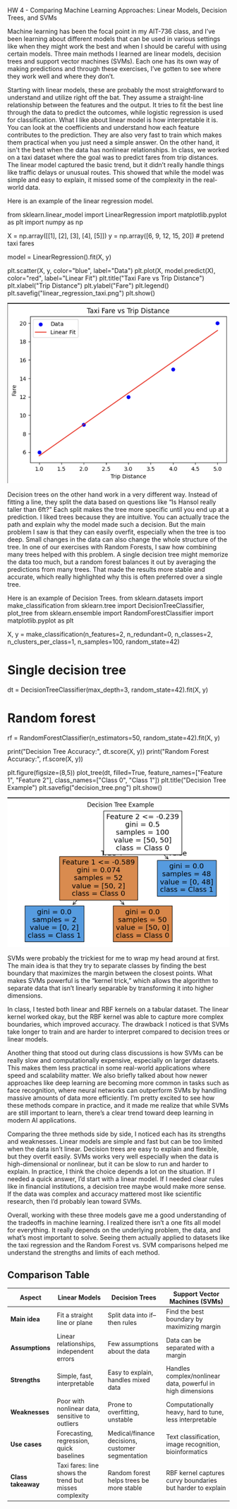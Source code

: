 HW 4 - Comparing Machine Learning Approaches: Linear Models, Decision Trees, and SVMs

Machine learning has been the focal point in my AIT-736 class, and I’ve been learning about different models that can be used in various settings like when they might work the best and when I should be careful with using certain models. Three main methods I learned are linear models, decision trees and support vector machines (SVMs). Each one has its own way of making predictions and through these exercises, I’ve gotten to see where they work well and where they don’t.

Starting with linear models, these are probably the most straightforward to understand and utilize right off the bat. They assume a straight-line relationship between the features and the output. It tries to fit the best line through the data to predict the outcomes, while logistic regression is used for classification. What I like about linear model is how interpretable it is. You can look at the coefficients and understand how each feature contributes to the prediction. They are also very fast to train which makes them practical when you just need a simple answer. On the other hand, it isn't the best when the data has nonlinear relationships. In class, we worked on a taxi dataset where the goal was to predict fares from trip distances. The linear model captured the basic trend, but it didn’t really handle things like traffic delays or unusual routes. This showed  that while the model was simple and easy to explain, it missed some of the complexity in the real-world data.

Here is an example of the linear regression model.

from sklearn.linear_model import LinearRegression
import matplotlib.pyplot as plt
import numpy as np

X = np.array([[1], [2], [3], [4], [5]])
y = np.array([6, 9, 12, 15, 20])  # pretend taxi fares

model = LinearRegression().fit(X, y)

plt.scatter(X, y, color="blue", label="Data")
plt.plot(X, model.predict(X), color="red", label="Linear Fit")
plt.title("Taxi Fare vs Trip Distance")
plt.xlabel("Trip Distance")
plt.ylabel("Fare")
plt.legend()
plt.savefig("linear_regression_taxi.png")
plt.show()

![Linear Regression](LinearRegression.png)

Decision trees on the other hand work in a very different way. Instead of fitting a line, they split the data based on questions like “Is Hansol really taller than 6ft?” Each split makes the tree more specific until you end up at a prediction. I liked trees because they are intuitive. You can actually trace the path and explain why the model made such a decision. But the main problem I saw is that they can easily overfit, especially when the tree is too deep. Small changes in the data can also change the whole structure of the tree. In one of our exercises with Random Forests, I saw how combining many trees helped with this problem. A single decision tree might memorize the data too much, but a random forest balances it out by averaging the predictions from many trees. That made the results more stable and accurate, which really highlighted why this is often preferred over a single tree.

Here is an example of Decision Trees.
from sklearn.datasets import make_classification
from sklearn.tree import DecisionTreeClassifier, plot_tree
from sklearn.ensemble import RandomForestClassifier
import matplotlib.pyplot as plt

X, y = make_classification(n_features=2, n_redundant=0, n_classes=2, 
                           n_clusters_per_class=1, n_samples=100, random_state=42)

# Single decision tree
dt = DecisionTreeClassifier(max_depth=3, random_state=42).fit(X, y)

# Random forest
rf = RandomForestClassifier(n_estimators=50, random_state=42).fit(X, y)

print("Decision Tree Accuracy:", dt.score(X, y))
print("Random Forest Accuracy:", rf.score(X, y))

plt.figure(figsize=(8,5))
plot_tree(dt, filled=True, feature_names=["Feature 1", "Feature 2"], class_names=["Class 0", "Class 1"])
plt.title("Decision Tree Example")
plt.savefig("decision_tree.png")
plt.show()

![Decision Tree](DecisionTree.png)

SVMs were probably the trickiest for me to wrap my head around at first. The main idea is that they try to separate classes by finding the best boundary that maximizes the margin between the closest points. What makes SVMs powerful is the “kernel trick,” which allows the algorithm to separate data that isn’t linearly separable by transforming it into higher dimensions.

In class, I tested both linear and RBF kernels on a tabular dataset. The linear kernel worked okay, but the RBF kernel was able to capture more complex boundaries, which improved accuracy. The drawback I noticed is that SVMs take longer to train and are harder to interpret compared to decision trees or linear models.

Another thing that stood out during class discussions is how SVMs can be really slow and computationally expensive, especially on larger datasets. This makes them less practical in some real-world applications where speed and scalability matter. We also briefly talked about how newer approaches like deep learning are becoming more common in tasks such as face recognition, where neural networks can outperform SVMs by handling massive amounts of data more efficiently. I’m pretty excited to see how these methods compare in practice, and it made me realize that while SVMs are still important to learn, there’s a clear trend toward deep learning in modern AI applications.

Comparing the three methods side by side, I noticed each has its strengths and weaknesses. Linear models are simple and fast but can be too limited when the data isn’t linear. Decision trees are easy to explain and flexible, but they overfit easily. SVMs works very well especially when the data is high-dimensional or nonlinear, but it can be slow to run and harder to explain. In practice, I think the choice depends a lot on the situation. If I needed a quick answer, I’d start with a linear model. If I needed clear rules like in financial institutions, a decision tree maybe would make more sense. If the data was complex and accuracy mattered most like scientific research, then I’d probably lean toward SVMs.

Overall, working with these three models gave me a good understanding of the tradeoffs in machine learning. I realized there isn’t a one fits all model for everything. It really depends on the underlying problem, the data, and what’s most important to solve. Seeing them actually applied to datasets like the taxi regression and the Random Forest vs. SVM comparisons helped me understand the strengths and limits of each method.

## Comparison Table

| Aspect            | Linear Models                          | Decision Trees                          | Support Vector Machines (SVMs)               |
|-------------------|----------------------------------------|-----------------------------------------|----------------------------------------------|
| **Main idea**     | Fit a straight line or plane           | Split data into if–then rules            | Find the best boundary by maximizing margin  |
| **Assumptions**   | Linear relationships, independent errors | Few assumptions about the data           | Data can be separated with a margin          |
| **Strengths**     | Simple, fast, interpretable            | Easy to explain, handles mixed data       | Handles complex/nonlinear data, powerful in high dimensions |
| **Weaknesses**    | Poor with nonlinear data, sensitive to outliers | Prone to overfitting, unstable            | Computationally heavy, hard to tune, less interpretable |
| **Use cases**     | Forecasting, regression, quick baselines | Medical/finance decisions, customer segmentation | Text classification, image recognition, bioinformatics |
| **Class takeaway**| Taxi fares: line shows the trend but misses complexity | Random forest helps trees be more stable | RBF kernel captures curvy boundaries but harder to explain |

